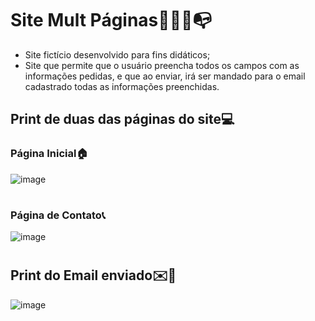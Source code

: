 # Site Mult Páginas👩‍💻📨📭
* Site fictício desenvolvido para fins didáticos;
* Site que permite que o usuário preencha todos os campos com as informações pedidas, e que ao enviar, irá ser mandado para o email cadastrado todas as informações preenchidas.

## Print de duas das páginas do site💻
### Página Inicial🏠
![image](https://github.com/user-attachments/assets/73941fc7-39eb-441c-a278-2809d49788e6)
#
### Página de Contato📞
![image](https://github.com/user-attachments/assets/d0a952b9-1348-47ee-adb7-a9962a6cecf1)
#
## Print do Email enviado✉️📮
![image](https://github.com/user-attachments/assets/99dab743-bcf4-4c50-ac36-b98b9ff910f3)

 
